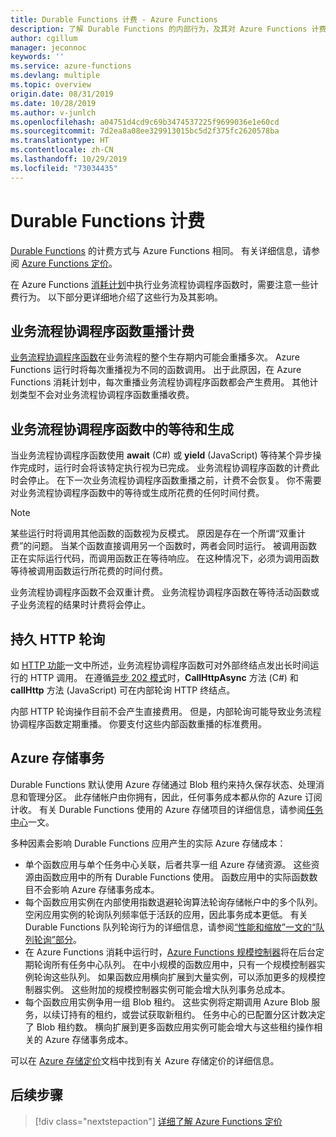 ```yaml
---
title: Durable Functions 计费 - Azure Functions
description: 了解 Durable Functions 的内部行为，及其对 Azure Functions 计费的影响。
author: cgillum
manager: jeconnoc
keywords: ''
ms.service: azure-functions
ms.devlang: multiple
ms.topic: overview
origin.date: 08/31/2019
ms.date: 10/28/2019
ms.author: v-junlch
ms.openlocfilehash: a04751d4cd9c69b3474537225f9699036e1e60cd
ms.sourcegitcommit: 7d2ea8a08ee329913015bc5d2f375fc2620578ba
ms.translationtype: HT
ms.contentlocale: zh-CN
ms.lasthandoff: 10/29/2019
ms.locfileid: "73034435"
---
```

# <a name="durable-functions-billing"></a>Durable Functions 计费

[Durable Functions](durable-functions-overview.md) 的计费方式与 Azure Functions 相同。 有关详细信息，请参阅 [Azure Functions 定价](https://www.azure.cn/pricing/details/azure-functions/)。

在 Azure Functions [消耗计划](../functions-scale.md#consumption-plan)中执行业务流程协调程序函数时，需要注意一些计费行为。 以下部分更详细地介绍了这些行为及其影响。

## <a name="orchestrator-function-replay-billing"></a>业务流程协调程序函数重播计费

[业务流程协调程序函数](durable-functions-orchestrations.md)在业务流程的整个生存期内可能会重播多次。 Azure Functions 运行时将每次重播视为不同的函数调用。 出于此原因，在 Azure Functions 消耗计划中，每次重播业务流程协调程序函数都会产生费用。 其他计划类型不会对业务流程协调程序函数重播收费。

## <a name="awaiting-and-yielding-in-orchestrator-functions"></a>业务流程协调程序函数中的等待和生成

当业务流程协调程序函数使用 **await** (C#) 或 **yield** (JavaScript) 等待某个异步操作完成时，运行时会将该特定执行视为已完成。 业务流程协调程序函数的计费此时会停止。 在下一次业务流程协调程序函数重播之前，计费不会恢复。 你不需要对业务流程协调程序函数中的等待或生成所花费的任何时间付费。

> [!NOTE]
> 某些运行时将调用其他函数的函数视为反模式。 原因是存在一个所谓“双重计费”的问题。  当某个函数直接调用另一个函数时，两者会同时运行。 被调用函数正在实际运行代码，而调用函数正在等待响应。 在这种情况下，必须为调用函数等待被调用函数运行所花费的时间付费。
>
> 业务流程协调程序函数不会双重计费。 业务流程协调程序函数在等待活动函数或子业务流程的结果时计费将会停止。

## <a name="durable-http-polling"></a>持久 HTTP 轮询

如 [HTTP 功能](durable-functions-http-features.md)一文中所述，业务流程协调程序函数可对外部终结点发出长时间运行的 HTTP 调用。 在遵循[异步 202 模式](durable-functions-http-features.md#http-202-handling)时，**CallHttpAsync** 方法 (C#) 和 **callHttp** 方法 (JavaScript) 可在内部轮询 HTTP 终结点。

内部 HTTP 轮询操作目前不会产生直接费用。 但是，内部轮询可能导致业务流程协调程序函数定期重播。 你要支付这些内部函数重播的标准费用。

## <a name="azure-storage-transactions"></a>Azure 存储事务

Durable Functions 默认使用 Azure 存储通过 Blob 租约来持久保存状态、处理消息和管理分区。 此存储帐户由你拥有，因此，任何事务成本都从你的 Azure 订阅计收。 有关 Durable Functions 使用的 Azure 存储项目的详细信息，请参阅[任务中心](durable-functions-task-hubs.md)一文。

多种因素会影响 Durable Functions 应用产生的实际 Azure 存储成本：

* 单个函数应用与单个任务中心关联，后者共享一组 Azure 存储资源。 这些资源由函数应用中的所有 Durable Functions 使用。 函数应用中的实际函数数目不会影响 Azure 存储事务成本。
* 每个函数应用实例在内部使用指数退避轮询算法轮询存储帐户中的多个队列。 空闲应用实例的轮询队列频率低于活跃的应用，因此事务成本更低。 有关 Durable Functions 队列轮询行为的详细信息，请参阅[“性能和缩放”一文的“队列轮询”部分](durable-functions-perf-and-scale.md#queue-polling)。
* 在 Azure Functions 消耗中运行时，[Azure Functions 规模控制器](../functions-scale.md#how-the-consumption-plans-work)将在后台定期轮询所有任务中心队列。 在中小规模的函数应用中，只有一个规模控制器实例轮询这些队列。 如果函数应用横向扩展到大量实例，可以添加更多的规模控制器实例。 这些附加的规模控制器实例可能会增大队列事务总成本。
* 每个函数应用实例争用一组 Blob 租约。 这些实例将定期调用 Azure Blob 服务，以续订持有的租约，或尝试获取新租约。 任务中心的已配置分区计数决定了 Blob 租约数。 横向扩展到更多函数应用实例可能会增大与这些租约操作相关的 Azure 存储事务成本。

可以在 [Azure 存储定价](https://www.azure.cn/pricing/details/storage/)文档中找到有关 Azure 存储定价的详细信息。 

## <a name="next-steps"></a>后续步骤

> [!div class="nextstepaction"]
> [详细了解 Azure Functions 定价](https://www.azure.cn/pricing/details/azure-functions/)

